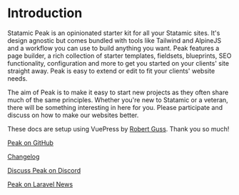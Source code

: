 # Introduction

Statamic Peak is an opinionated starter kit for all your Statamic sites. It's design agnostic but comes bundled with tools like Tailwind and AlpineJS and a workflow you can use to build anything you want. Peak features a page builder, a rich collection of starter templates, fieldsets, blueprints, SEO functionality, configuration and more to get you started on your clients' site straight away. Peak is easy to extend or edit to fit your clients' website needs.

The aim of Peak is to make it easy to start new projects as they often share much of the same principles. Whether you're new to Statamic or a veteran, there will be something interesting in here for you. Please participate and discuss on how to make our websites better.

These docs are setup using VuePress by [Robert Guss](https://github.com/robertguss/). Thank you so much!

[Peak on GitHub](https://github.com/studio1902/statamic-peak)

[Changelog](https://github.com/studio1902/statamic-peak/blob/main/CHANGELOG.md)

[Discuss Peak on Discord](https://discord.gg/sW7KXWaucH)

[Peak on Laravel News](https://laravel-news.com/statamic-peak)
